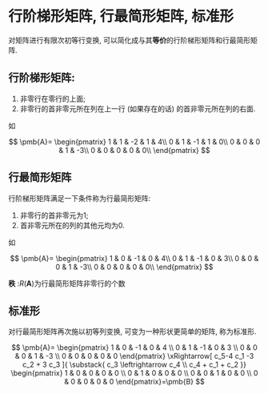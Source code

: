 # 行阶梯形矩阵, 行最简形矩阵, 标准形

对矩阵进行有限次初等行变换, 可以简化成与其**等价**的行阶梯形矩阵和行最简形矩阵.

## 行阶梯形矩阵:

1. 非零行在零行的上面;
2. 非零行的首非零元所在列在上一行 (如果存在的话) 的首非零元所在列的右面.

如

$$
\pmb{A}=
\begin{pmatrix}
	1 & 1 & -2 & 1 & 4\\
	0 & 1 & -1 & 1 & 0\\
	0 & 0 & 0 & 1 & -3\\
	0 & 0 & 0 & 0 & 0\\
\end{pmatrix}
$$

## 行最简形矩阵

行阶梯形矩阵满足一下条件称为行最简形矩阵:

1. 非零行的首非零元为1;
2. 首非零元所在的列的其他元均为0.

如

$$
\pmb{A}=
\begin{pmatrix}
	1 & 0 & -1 & 0 & 4\\
	0 & 1 & -1 & 0 & 3\\
	0 & 0 & 0 & 1 & -3\\
	0 & 0 & 0 & 0 & 0\\
\end{pmatrix}
$$

**秩** :$R(\pmb{A})$为行最简形矩阵非零行的个数

## 标准形

对行最简形矩阵再次施以初等列变换, 可变为一种形状更简单的矩阵, 称为标准形.

$$
\pmb{A}=
\begin{pmatrix}
	1 & 0 & -1 & 0 & 4 \\
	0 & 1 & -1 & 0 & 3 \\
	0 & 0 & 0 & 1 & -3 \\
	0 & 0 & 0 & 0 & 0
\end{pmatrix}
\xRightarrow[ c_5-4 c_1 -3 c_2 + 3 c_3 ]{
	\substack{
		c_3 \leftrightarrow c_4 \\
		c_4 + c_1 + c_2
}}
\begin{pmatrix}
	1 & 0 & 0 & 0 & 0 \\
	0 & 1 & 0 & 0 & 0 \\
	0 & 0 & 1 & 0 & 0 \\
	0 & 0 & 0 & 0 & 0
\end{pmatrix}=\pmb{B}
$$
